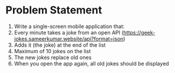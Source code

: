 # Problem Statement
1.    Write a single-screen mobile application that:
2.    Every minute takes a joke from an open API (https://geek-jokes.sameerkumar.website/api?format=json)
3.    Adds it (the joke) at the end of the list
4.    Maximum of 10 jokes on the list
5.    The new jokes replace old ones
6.    When you open the app again, all old jokes should be displayed

